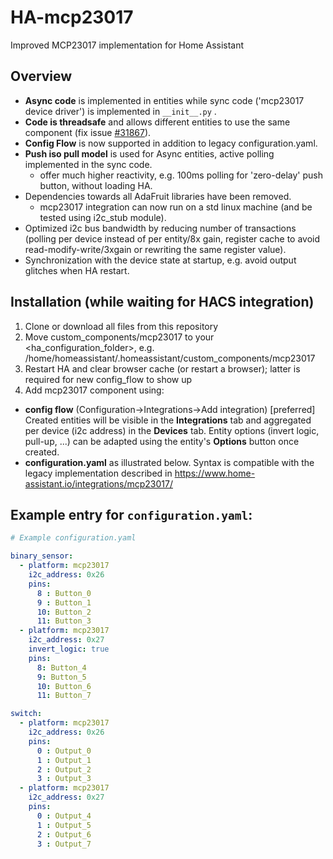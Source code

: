 # HA-mcp23017
Improved MCP23017 implementation for Home Assistant

## Overview
- **Async code** is implemented in entities while sync code ('mcp23017 device driver') is implemented in ```__init__.py``` .
- **Code is threadsafe** and allows different entities to use the same component (fix issue [#31867](https://github.com/home-assistant/core/issues/31867)).
- **Config Flow** is now supported in addition to legacy configuration.yaml.
- **Push iso pull model** is used for Async entities, active polling implemented in the sync code.
  - offer much higher reactivity, e.g. 100ms polling for 'zero-delay' push button, without loading HA.
- Dependencies towards all AdaFruit libraries have been removed.
  - mcp23017 integration can now run on a std linux machine (and be tested using i2c_stub module).
- Optimized i2c bus bandwidth by reducing number of transactions (polling per device instead of per entity/8x gain, register cache to avoid read-modify-write/3xgain or rewriting the same register value).
- Synchronization with the device state at startup, e.g. avoid output glitches when HA restart.

## Installation (while waiting for HACS integration)

1. Clone or download all files from this repository 
2. Move custom_components/mcp23017 to your <ha_configuration_folder>, e.g. /home/homeassistant/.homeassistant/custom_components/mcp23017
3. Restart HA and clear browser cache (or restart a browser); latter is required for new config_flow to show up
4. Add mcp23017 component using:
- **config flow** (Configuration->Integrations->Add integration) [preferred]
Created entities will be visible in the **Integrations** tab and aggregated per device (i2c address) in the **Devices** tab. Entity options (invert logic, pull-up, ...) can be adapted using the entity's **Options** button once created.
- **configuration.yaml** as illustrated below. Syntax is compatible with the legacy implementation described in https://www.home-assistant.io/integrations/mcp23017/

## Example entry for `configuration.yaml`:

```yaml
# Example configuration.yaml

binary_sensor:
  - platform: mcp23017
    i2c_address: 0x26
    pins:
      8 : Button_0
      9 : Button_1
      10: Button_2
      11: Button_3
  - platform: mcp23017
    i2c_address: 0x27
    invert_logic: true
    pins:
      8: Button_4
      9: Button_5
      10: Button_6
      11: Button_7

switch:
  - platform: mcp23017
    i2c_address: 0x26
    pins:
      0 : Output_0
      1 : Output_1
      2 : Output_2
      3 : Output_3
  - platform: mcp23017
    i2c_address: 0x27
    pins:
      0 : Output_4
      1 : Output_5
      2 : Output_6
      3 : Output_7
```
